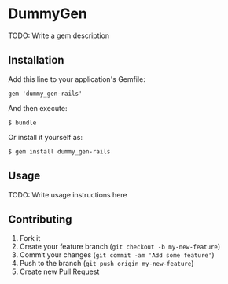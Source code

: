 # DummyGen

TODO: Write a gem description

## Installation

Add this line to your application's Gemfile:

    gem 'dummy_gen-rails'

And then execute:

    $ bundle

Or install it yourself as:

    $ gem install dummy_gen-rails

## Usage

TODO: Write usage instructions here

## Contributing

1. Fork it
2. Create your feature branch (`git checkout -b my-new-feature`)
3. Commit your changes (`git commit -am 'Add some feature'`)
4. Push to the branch (`git push origin my-new-feature`)
5. Create new Pull Request
